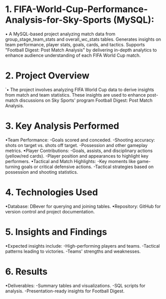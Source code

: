 # 1. FIFA-World-Cup-Performance-Analysis-for-Sky-Sports (MySQL):
 • A MySQL-based project analyzing match data from group_stage_team_stats and overall_wc_stats tables. Generates insights on team performance, player stats, goals, cards, and tactics. Supports "Football Digest: Post 
   Match Analysis" by delivering in-depth analytics to enhance audience understanding of each FIFA World Cup match.
# 2. Project Overview
̉ • The project involves analyzing FIFA World Cup data to derive insights from match and team statistics. These insights are used to enhance post-match discussions on Sky Sports' program Football Digest: Post Match 
   Analysis.
# 3. Key Analysis Performed
 •Team Performance:
  -Goals scored and conceded.
  -Shooting accuracy: shots on target vs. shots off target.
  -Possession and other gameplay metrics.
 •Player Contributions:
  -Goals, assists, and disciplinary actions (yellow/red cards).
  -Player position and appearances to highlight key performers.
 •Tactical and Match Highlights:
  -Key moments like game-turning goals or critical defensive actions.
  -Tactical strategies based on possession and shooting statistics.
# 4. Technologies Used
 •Database: DBever for querying and joining tables.
 •Repository: GitHub for version control and project documentation.
# 5. Insights and Findings
 •Expected insights include:
  -High-performing players and teams.
  -Tactical patterns leading to victories.
  -Teams' strengths and weaknesses.
# 6. Results
 •Deliverables:
  -Summary tables and visualizations.
  -SQL scripts for analysis.
  -Presentation-ready insights for Football Digest.
